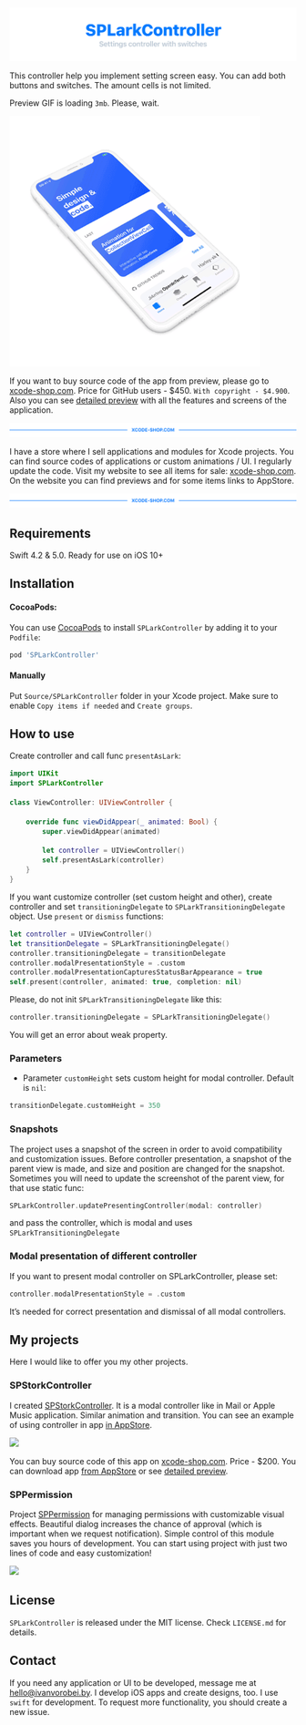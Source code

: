 <img src="https://github.com/IvanVorobei/SPLarkController/blob/master/Resources/Banner.svg"/>

This controller help you implement setting screen easy. You can add both buttons and switches. The amount cells is not limited.

Preview GIF is loading `3mb`. Please, wait.

<img src="https://github.com/IvanVorobei/SPLarkController/blob/master/Resources/Preview.gif" width="440">

If you want to buy source code of the app from preview, please go to [xcode-shop.com](https://xcode-shop.com). Price for GitHub users - $450. `With copyright - $4.900`. Also you can see [detailed preview](https://xcode-shop.com/assets/preview/code.mov) with all the features and screens of the application.

<img src="https://github.com/IvanVorobei/SPLarkController/blob/master/Resources/Shop.svg"/>

I have a store where I sell applications and modules for Xcode projects. You can find source codes of applications or custom animations / UI. I regularly update the code. Visit my website to see all items for sale: [xcode-shop.com](https://xcode-shop.com). On the website you can find previews and for some items links to AppStore.

<img src="https://github.com/IvanVorobei/SPLarkController/blob/master/Resources/Shop.svg"/>

## Requirements
Swift 4.2 & 5.0. Ready for use on iOS 10+

## Installation

#### CocoaPods:

You can use [CocoaPods](http://cocoapods.org/) to install `SPLarkController` by adding it to your `Podfile`:

```ruby
pod 'SPLarkController'
```

#### Manually

Put `Source/SPLarkController` folder in your Xcode project. Make sure to enable `Copy items if needed` and `Create groups`.

## How to use

Create controller and call func `presentAsLark`:

```swift
import UIKit
import SPLarkController

class ViewController: UIViewController {
    
    override func viewDidAppear(_ animated: Bool) {
        super.viewDidAppear(animated)

        let controller = UIViewController()
        self.presentAsLark(controller)
    }
}
```

If you want customize controller (set custom height and other), create controller and set `transitioningDelegate` to `SPLarkTransitioningDelegate` object. Use `present` or `dismiss` functions:

```swift
let controller = UIViewController()
let transitionDelegate = SPLarkTransitioningDelegate()
controller.transitioningDelegate = transitionDelegate
controller.modalPresentationStyle = .custom
controller.modalPresentationCapturesStatusBarAppearance = true
self.present(controller, animated: true, completion: nil)
```

Please, do not init `SPLarkTransitioningDelegate` like this:

```swift
controller.transitioningDelegate = SPLarkTransitioningDelegate()
```

You will get an error about weak property.

### Parameters

- Parameter `customHeight` sets custom height for modal controller. Default is `nil`:
```swift
transitionDelegate.customHeight = 350
```

### Snapshots

The project uses a snapshot of the screen in order to avoid compatibility and customization issues. Before controller presentation, a snapshot of the parent view is made, and size and position are changed for the snapshot. Sometimes you will need to update the screenshot of the parent view, for that use static func:

```swift
SPLarkController.updatePresentingController(modal: controller)
```

and pass the controller, which is modal and uses `SPLarkTransitioningDelegate`

### Modal presentation of different controller

If you want to present modal controller on SPLarkController, please set:

```swift
controller.modalPresentationStyle = .custom
```

It’s needed for correct presentation and dismissal of all modal controllers.

## My projects

Here I would like to offer you my other projects.

### SPStorkController
I created [SPStorkController](https://github.com/IvanVorobei/SPStorkController). It is a modal controller like in Mail or Apple Music application. Similar animation and transition. You can see an example of using controller in app [in AppStore](https://itunes.apple.com/app/id1446635818).

<img src="https://github.com/IvanVorobei/SPStorkController/blob/master/Resources/Preview.gif" width="440">

You can buy source code of this app on [xcode-shop.com](https://xcode-shop.com). Price - $200. You can download app [from AppStore](https://itunes.apple.com/app/id1446635818) or see [detailed preview](https://xcode-shop.com/assets/preview/debts.mov). 

### SPPermission
Project [SPPermission](https://github.com/IvanVorobei/SPPermission) for managing permissions with customizable visual effects. Beautiful dialog increases the chance of approval (which is important when we request notification). Simple control of this module saves you hours of development. You can start using project with just two lines of code and easy customization!

<img src="https://github.com/IvanVorobei/SPPermission/blob/master/Resources/Preview.gif" width="500">

## License
`SPLarkController` is released under the MIT license. Check `LICENSE.md` for details.

## Contact
If you need any application or UI to be developed, message me at hello@ivanvorobei.by. I develop iOS apps and create designs, too. I use `swift` for development. To request more functionality, you should create a new issue.
